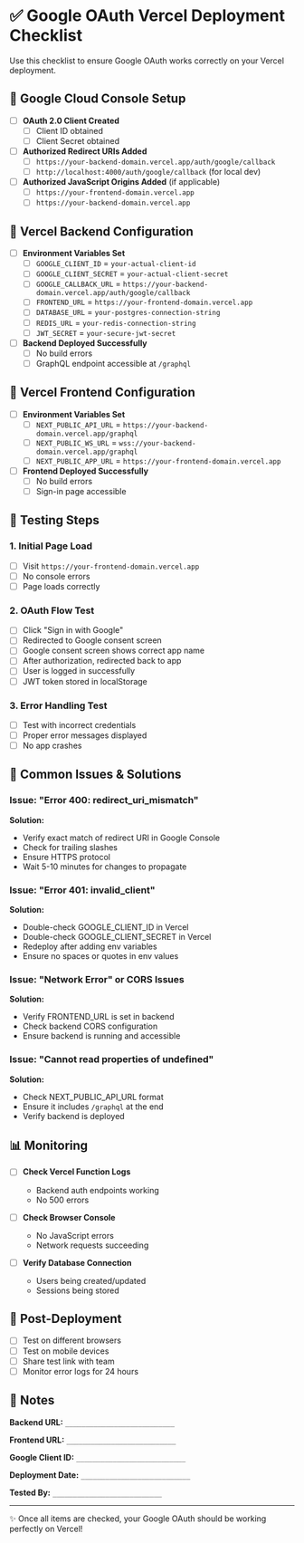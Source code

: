 # ✅ Google OAuth Vercel Deployment Checklist

Use this checklist to ensure Google OAuth works correctly on your Vercel deployment.

## 🔐 Google Cloud Console Setup

- [ ] **OAuth 2.0 Client Created**
  - [ ] Client ID obtained
  - [ ] Client Secret obtained

- [ ] **Authorized Redirect URIs Added**
  - [ ] `https://your-backend-domain.vercel.app/auth/google/callback`
  - [ ] `http://localhost:4000/auth/google/callback` (for local dev)

- [ ] **Authorized JavaScript Origins Added** (if applicable)
  - [ ] `https://your-frontend-domain.vercel.app`
  - [ ] `https://your-backend-domain.vercel.app`

## 🔧 Vercel Backend Configuration

- [ ] **Environment Variables Set**
  - [ ] `GOOGLE_CLIENT_ID` = `your-actual-client-id`
  - [ ] `GOOGLE_CLIENT_SECRET` = `your-actual-client-secret`
  - [ ] `GOOGLE_CALLBACK_URL` = `https://your-backend-domain.vercel.app/auth/google/callback`
  - [ ] `FRONTEND_URL` = `https://your-frontend-domain.vercel.app`
  - [ ] `DATABASE_URL` = `your-postgres-connection-string`
  - [ ] `REDIS_URL` = `your-redis-connection-string`
  - [ ] `JWT_SECRET` = `your-secure-jwt-secret`

- [ ] **Backend Deployed Successfully**
  - [ ] No build errors
  - [ ] GraphQL endpoint accessible at `/graphql`

## 🎨 Vercel Frontend Configuration

- [ ] **Environment Variables Set**
  - [ ] `NEXT_PUBLIC_API_URL` = `https://your-backend-domain.vercel.app/graphql`
  - [ ] `NEXT_PUBLIC_WS_URL` = `wss://your-backend-domain.vercel.app/graphql`
  - [ ] `NEXT_PUBLIC_APP_URL` = `https://your-frontend-domain.vercel.app`

- [ ] **Frontend Deployed Successfully**
  - [ ] No build errors
  - [ ] Sign-in page accessible

## 🧪 Testing Steps

### 1. Initial Page Load
- [ ] Visit `https://your-frontend-domain.vercel.app`
- [ ] No console errors
- [ ] Page loads correctly

### 2. OAuth Flow Test
- [ ] Click "Sign in with Google"
- [ ] Redirected to Google consent screen
- [ ] Google consent screen shows correct app name
- [ ] After authorization, redirected back to app
- [ ] User is logged in successfully
- [ ] JWT token stored in localStorage

### 3. Error Handling Test
- [ ] Test with incorrect credentials
- [ ] Proper error messages displayed
- [ ] No app crashes

## 🐛 Common Issues & Solutions

### Issue: "Error 400: redirect_uri_mismatch"
**Solution:**
- Verify exact match of redirect URI in Google Console
- Check for trailing slashes
- Ensure HTTPS protocol
- Wait 5-10 minutes for changes to propagate

### Issue: "Error 401: invalid_client"
**Solution:**
- Double-check GOOGLE_CLIENT_ID in Vercel
- Double-check GOOGLE_CLIENT_SECRET in Vercel
- Redeploy after adding env variables
- Ensure no spaces or quotes in env values

### Issue: "Network Error" or CORS Issues
**Solution:**
- Verify FRONTEND_URL is set in backend
- Check backend CORS configuration
- Ensure backend is running and accessible

### Issue: "Cannot read properties of undefined"
**Solution:**
- Check NEXT_PUBLIC_API_URL format
- Ensure it includes `/graphql` at the end
- Verify backend is deployed

## 📊 Monitoring

- [ ] **Check Vercel Function Logs**
  - Backend auth endpoints working
  - No 500 errors

- [ ] **Check Browser Console**
  - No JavaScript errors
  - Network requests succeeding

- [ ] **Verify Database Connection**
  - Users being created/updated
  - Sessions being stored

## 🚀 Post-Deployment

- [ ] Test on different browsers
- [ ] Test on mobile devices
- [ ] Share test link with team
- [ ] Monitor error logs for 24 hours

## 📝 Notes

**Backend URL:** `___________________________`

**Frontend URL:** `___________________________`

**Google Client ID:** `___________________________`

**Deployment Date:** `___________________________`

**Tested By:** `___________________________`

---

✨ Once all items are checked, your Google OAuth should be working perfectly on Vercel!
